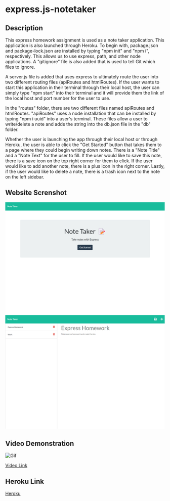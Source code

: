 # express.js-notetaker

## Description
This express homework assignment is used as a note taker application. This application is also launched through Heroku. To begin with, package.json and package-lock.json are installed by typing "npm init" and "npm i", respectively. This allows us to use express, path, and other node applications. A "gitignore" file is also added that is used to tell Git which files to ignore. 

A server.js file is added that uses express to ultimately route the user into two different routing files (apiRoutes and htmlRoutes). If the user wants to start this application in their terminal through their local host, the user can simply type "npm start" into their terminal and it will provide them the link of the local host and port number for the user to use. 

In the "routes" folder, there are two different files named apiRoutes and htmlRoutes. "apiRoutes" uses a node installation that can be installed by typing "npm i uuid" into a user's terminal. These files allow a user to write/delete a note and adds the string into the db.json file in the "db" folder. 

Whether the user is launching the app through their local host or through Heroku, the user is able to click the "Get Started" button that takes them to a page where they could begin writing down notes. There is a "Note Title" and a "Note Text" for the user to fill. If the user would like to save this note, there is a save icon on the top right corner for them to click. If the user would like to add another note, there is a plus icon in the right corner. Lastly, if the user would like to delete a note, there is a trash icon next to the note on the left sidebar. 

## Website Screnshot
![Start](vids&pics/full-website-start.png)
![Notes](vids&pics/full-website-notes.png)

## Video Demonstration
![Gif](vids&pics/express%20notetaker.gif)

[Video Link](vids&pics/express%20notetaker.webm)

## Heroku Link
[Heroku](https://calm-brushlands-14828.herokuapp.com/)